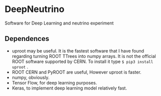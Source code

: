 # DeepNeutrino
Software for Deep Learning and neutrino experiment
## Dependences

* uproot may be useful. It is the fastest software that I have found regarding turning ROOT TTrees into numpy arrays. It is not the official ROOT software supported by CERN. To install it type `$ pip3 install uproot` .
* ROOT CERN and PyROOT are useful, However uproot is faster. 
* numpy, obviously.
* Tensor Flow, for deep learning purposes.
* Keras, to implement deep learning model relatively fast.
